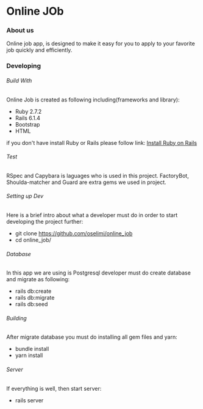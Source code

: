 # Online JOb

### About us

Online job app, is designed to make it easy for you to apply to your favorite job quickly and efficiently.

### Developing

###### Build With

Online Job is created as following including(frameworks and library):
 * Ruby 2.7.2
 * Rails 6.1.4
 * Bootstrap
 * HTML

 if you don't have install Ruby or Rails please follow link:
  [Install Ruby on Rails](https://gorails.com/setup/osx/10.15-catalina)

 ###### Test

 RSpec and Capybara is laguages who is used in this project.
 FactoryBot, Shoulda-matcher and Guard are extra gems we used in project.

###### Setting up Dev

Here is a brief intro about what a developer must do in order to start developing the project further: 

* git clone https://github.com/oselimi/online_job
* cd online_job/

###### Database
 In this app we are using is Postgresql developer must do create database and migrate as following:
 * rails db:create
 * rails db:migrate
 * rails db:seed

###### Building
 After migrate database you must do installing all gem files and yarn:
 * bundle install
 * yarn install

###### Server
 If everything is well, then start server:
 * rails server

